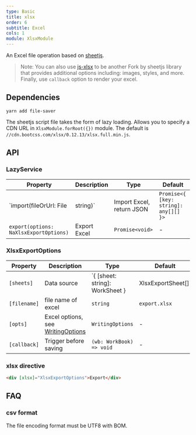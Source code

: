 ```yaml
---
type: Basic
title: xlsx
order: 6
subtitle: Excel
cols: 1
module: XlsxModule
---
```


An Excel file operation based on [sheetjs](http://sheetjs.com/).

> Note: You can also use [js-xlsx](https://github.com/protobi/js-xlsx) to be another Fork by sheetjs library that provides additional options including: images, styles, and more. Finally, use `callback` option to render your excel.

## Dependencies

```
yarn add file-saver
```

The sheetjs script file takes the form of lazy loading. Allows you to specify a CDN URL in `XlsxModule.forRoot({})` module. The default is `//cdn.bootcss.com/xlsx/0.12.13/xlsx.full.min.js`.

## API

### LazyService

Property | Description | Type | Default
----|------|-----|------
`import(fileOrUrl: File | string)` | Import Excel, return JSON  | `Promise<{ [key: string]: any[][] }>` | -
`export(options: NaXlsxExportOptions)` | Export Excel  | `Promise<void>` | -

### XlsxExportOptions

Property | Description | Type | Default
----|------|-----|------
`[sheets]` | Data source | `{ [sheet: string]: WorkSheet } | XlsxExportSheet[]` | -
`[filename]` | file name of excel | `string` | `export.xlsx`
`[opts]` | Excel options, see [WritingOptions](https://docs.sheetjs.com/#writing-options) | `WritingOptions` | -
`[callback]` | Trigger before saving | `(wb: WorkBook) => void` | -

### xlsx directive

```html
<div [xlsx]="XlsxExportOptions">Export</div>
```

## FAQ

### csv format

The file encoding format must be UTF8 with BOM.
